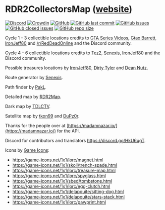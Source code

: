 # RDR2CollectorsMap ([website](https://jeanropke.github.io/RDR2CollectorsMap/))
[![Discord](https://img.shields.io/discord/631510938016677889?label=discord)](https://discord.gg/HkU6ugT) [![Crowdin](https://badges.crowdin.net/rdr2collectorsmap/localized.svg)](https://crowdin.com/project/rdr2collectorsmap) [![GitHub](https://img.shields.io/github/license/jeanropke/RDR2CollectorsMap)](https://github.com/jeanropke/RDR2CollectorsMap/blob/master/LICENSE) [![GitHub last commit](https://img.shields.io/github/last-commit/jeanropke/RDR2CollectorsMap)](https://github.com/jeanropke/RDR2CollectorsMap/commits/master) [![GitHub issues](https://img.shields.io/github/issues-raw/jeanropke/RDR2CollectorsMap)](https://github.com/jeanropke/RDR2CollectorsMap/issues) [![GitHub closed issues](https://img.shields.io/github/issues-closed-raw/jeanropke/RDR2CollectorsMap)](https://github.com/jeanropke/RDR2CollectorsMap/issues) [![GitHub repo size](https://img.shields.io/github/repo-size/jeanropke/RDR2CollectorsMap)](https://github.com/jeanropke/RDR2CollectorsMap)

Cycle 1 - 3 collectible locations credits to [GTA Series Videos](https://www.youtube.com/user/GTASeriesVideos), [Gtax Barrett](https://twitter.com/gtaxbarrett), [IronJeff80](https://github.com/IronJeff80) and [/r/RedDeadOnline](https://www.reddit.com/r/RedDeadOnline) and the Discord community.

Cycle 4 - 6 collectible locations credits to [Tez2](https://twitter.com/TezFunz2), [Senexis](https://github.com/Senexis), [IronJeff80](https://github.com/IronJeff80) and the Discord community.

Possible treasures locations by [IronJeff80](https://github.com/IronJeff80), [Dirty Tyler](https://www.youtube.com/channel/UC3LdKFizyou1RfkkmDUUVsg) and [Dean Nutz](https://www.youtube.com/channel/UCBSYrZQsPndOm-zckXNUItw).

Route generator by [Senexis](https://github.com/Senexis).

Path finder by [PakL](https://github.com/PakL).

Detailed map by [RDR2Map](https://rdr2map.com/).

Dark map by [TDLCTV](https://github.com/TDLCTV).

Satellite map by [tkon99](https://github.com/tkon99) and [DuPz0r](https://www.twitch.tv/dupz0r).

Thanks for the people over at [https://madamnazar.io/](https://madamnazar.io/) for the API.

Discord for contributors and translators https://discord.gg/HkU6ugT.

Icons by [Game Icons](https://game-icons.net/):
* https://game-icons.net/1x1/lorc/magnet.html
* https://game-icons.net/1x1/skoll/trench-spade.html
* https://game-icons.net/1x1/lorc/treasure-map.html
* https://game-icons.net/1x1/lorc/spyglass.html
* https://game-icons.net/1x1/sbed/tombstone.html
* https://game-icons.net/1x1/lorc/egg-clutch.html
* https://game-icons.net/1x1/delapouite/sitting-dog.html
* https://game-icons.net/1x1/delapouite/stars-stack.html
* https://game-icons.net/1x1/lorc/pawprint.html
